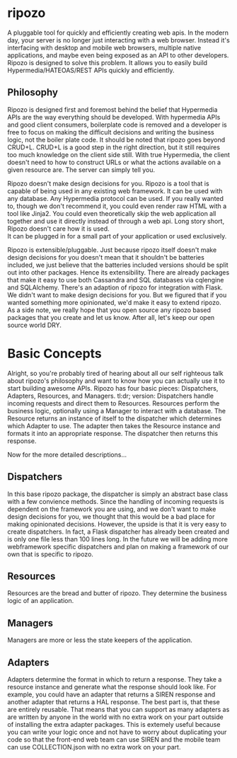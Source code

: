 # ripozo

A pluggable tool for quickly and efficiently creating web apis.
In the modern day, your server is no longer just interacting
with a web browser.  Instead it's interfacing with desktop and mobile 
web browsers, multiple native applications, and maybe even being exposed
as an API to other developers.  Ripozo is designed to solve this problem.
It allows you to easily build Hypermedia/HATEOAS/REST APIs quickly and 
efficiently.

## Philosophy

Ripozo is designed first and foremost behind the belief that Hypermedia
APIs are the way everything should be developed.  With hypermedia APIs and
good client consumers, boilerplate code is removed and a developer is free
to focus on making the difficult decisions and writing the business logic,
not the boiler plate code.  It should be noted that ripozo goes beyond
CRUD+L.  CRUD+L is a good step in the right direction, but it still requires
too much knowledge on the client side still.  With true Hypermedia, the 
client doesn't need to how to construct URLs or what the actions available
on a given resource are.  The server can simply tell you.

Ripozo doesn't make design decisions for you.  Ripozo is a tool that is capable
of being used in any existing web framework.  It can be used with any database.
Any Hypermedia protocol can be used.  If you really wanted to, though we don't
recommend it, you could even render raw HTML with a tool like Jinja2.  You could
even theoretically skip the web application all together and use it directly instead
of through a web api. Long story short, Ripozo doesn't care how it is used.  
It can be plugged in for a small part of your application or used exclusively.

Ripozo is extensible/pluggable.  Just because ripozo itself doesn't make design decisions
for you doesn't mean that it shouldn't be batteries included, we just believe
that the batteries included versions should be split out into other packages.
Hence its extensibility.  There are already packages that make it easy to use
both Cassandra and SQL databases via cqlengine and SQLAlchemy.  There's an 
adaption of ripozo for integration with Flask.  We didn't want to make design
decisions for you.  But we figured that if you wanted something more opinionated,
we'd make it easy to extend ripozo.  As a side note, we really hope that you 
open source any ripozo based packages that you create and let us know.  After all,
let's keep our open source world DRY.

# Basic Concepts

Alright, so you're probably tired of hearing about all our self righteous talk 
about ripozo's philosophy and want to know how you can actually use it to start
building awesome APIs.  Ripozo has four basic pieces: Dispatchers, Adapters, Resources,
and Managers.  tl:dr; version: Dispatchers handle incoming requests and direct
them to Resources.  Resources perform the business logic, optionally using a 
Manager to interact with a database.  The Resource returns an instance of itself
to the dispatcher which determines which Adapter to use.  The adapter then takes the
Resource instance and formats it into an appropriate response.  The dispatcher then
returns this response.

Now for the more detailed descriptions...

## Dispatchers

In this base ripozo package, the dispatcher is simply an abstract base class
with a few convience methods.  Since the handling of incoming requests is
dependent on the framework you are using, and we don't want to make design 
decisions for you, we thought that this would be a bad place for making opinionated
decisions.  However, the upside is that it is very easy to create dispatchers.
In fact, a Flask dispatcher has already been created and is only one file less than
100 lines long. In the future we will be adding more webframework specific 
dispatchers and plan on making a framework of our own that is specific to ripozo.

## Resources

Resources are the bread and butter of ripozo.  They determine the business logic
of an application.

## Managers

Managers are more or less the state keepers of the application.

## Adapters

Adapters determine the format in which to return a response.  They take a resource
instance and generate what the response should look like.  For example, you could 
have an adapter that returns a SIREN response and another adapter that returns a HAL
response.  The best part is, that these are entirely reusable.  That means that 
you can support as many adapters as are written by anyone in the world with no extra
work on your part outside of installing the extra adapter packages.  This is extemely 
useful because you can write your logic once and not have to worry about duplicating
your code so that the front-end web team can use SIREN and the mobile team can use
COLLECTION.json with no extra work on your part.